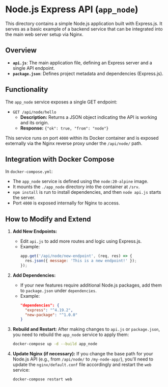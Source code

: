 # Node.js Express API (`app_node`)

This directory contains a simple Node.js application built with Express.js. It serves as a basic example of a backend service that can be integrated into the main web server setup via Nginx.

## Overview

*   **`api.js`**: The main application file, defining an Express server and a single API endpoint.
*   **`package.json`**: Defines project metadata and dependencies (Express.js).

## Functionality

The `app_node` service exposes a single GET endpoint:

*   `GET /api/node/hello`
    *   **Description:** Returns a JSON object indicating the API is working and its origin.
    *   **Response:** `{"ok": true, "from": "node"}`

This service runs on port `4000` within its Docker container and is exposed externally via the Nginx reverse proxy under the `/api/node/` path.

## Integration with Docker Compose

In `docker-compose.yml`:

*   The `app_node` service is defined using the `node:20-alpine` image.
*   It mounts the `./app_node` directory into the container at `/srv`.
*   `npm install` is run to install dependencies, and then `node api.js` starts the server.
*   Port `4000` is exposed internally for Nginx to access.

## How to Modify and Extend

1.  **Add New Endpoints:**
    *   Edit `api.js` to add more routes and logic using Express.js.
    *   Example:
        ```javascript
        app.get('/api/node/new-endpoint', (req, res) => {
          res.json({ message: 'This is a new endpoint!' });
        });
        ```

2.  **Add Dependencies:**
    *   If your new features require additional Node.js packages, add them to `package.json` under `dependencies`.
    *   Example:
        ```json
        "dependencies": {
          "express": "^4.19.2",
          "new-package": "^1.0.0"
        }
        ```

3.  **Rebuild and Restart:**
    After making changes to `api.js` or `package.json`, you need to rebuild the `app_node` service to apply them:
    ```bash
    docker-compose up -d --build app_node
    ```

4.  **Update Nginx (if necessary):**
    If you change the base path for your Node.js API (e.g., from `/api/node/` to `/my-node-app/`), you'll need to update the `nginx/default.conf` file accordingly and restart the `web` service:
    ```bash
    docker-compose restart web
    ```
